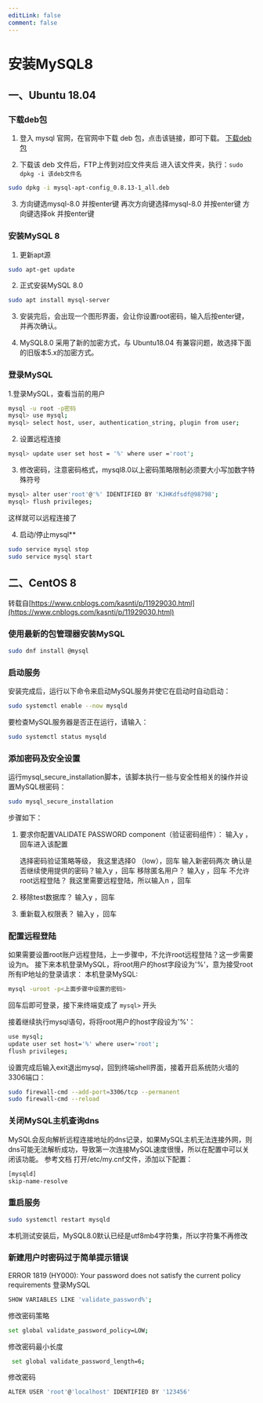 ```yaml
---
editLink: false
comment: false
---
```


# 安装MySQL8

## 一、Ubuntu 18.04

### 下载deb包

1. 登入 mysql 官网，在官网中下载 deb 包，点击该链接，即可下载。
[下载deb包](https://dev.mysql.com/downloads/repo/apt/)

2. 下载该 deb 文件后，FTP上传到对应文件夹后 进入该文件夹，执行：`sudo dpkg -i 该deb文件名`

```bash
sudo dpkg -i mysql-apt-config_0.8.13-1_all.deb
```

3. 方向键选mysql-8.0 并按enter键
再次方向键选择mysql-8.0 并按enter键
方向键选择ok 并按enter键

### 安装MySQL 8

1. 更新apt源

```bash
sudo apt-get update
```

2. 正式安装MySQL 8.0

```bash
sudo apt install mysql-server
```

3. 安装完后，会出现一个图形界面，会让你设置root密码，输入后按enter键，并再次确认。

4. MySQL8.0 采用了新的加密方式，与 Ubuntu18.04 有兼容问题，故选择下面的旧版本5.x的加密方式。

### 登录MySQL

1.登录MySQL，查看当前的用户

```bash
mysql -u root -p密码
mysql> use mysql;
mysql> select host, user, authentication_string, plugin from user;
```

2. 设置远程连接

```bash
mysql> update user set host = '%' where user ='root';
```
3. 修改密码，注意密码格式，mysql8.0以上密码策略限制必须要大小写加数字特殊符号
```bash
mysql> alter user'root'@'%' IDENTIFIED BY 'KJHKdfsdf@98798';
mysql> flush privileges;
```
这样就可以远程连接了

4. 启动/停止mysql**
```bash
sudo service mysql stop
sudo service mysql start
```

## 二、CentOS 8
转载自[https://www.cnblogs.com/kasnti/p/11929030.html](https://www.cnblogs.com/kasnti/p/11929030.html)

### 使用最新的包管理器安装MySQL
```bash
sudo dnf install @mysql
```
### 启动服务
安装完成后，运行以下命令来启动MySQL服务并使它在启动时自动启动：
```bash
sudo systemctl enable --now mysqld
```
要检查MySQL服务器是否正在运行，请输入：
```bash
sudo systemctl status mysqld
```
### 添加密码及安全设置
运行mysql_secure_installation脚本，该脚本执行一些与安全性相关的操作并设置MySQL根密码：
```bash
sudo mysql_secure_installation
```
步骤如下：

1. 要求你配置VALIDATE PASSWORD component（验证密码组件）： 输入y ，回车进入该配置

	选择密码验证策略等级， 我这里选择0 （low），回车
	输入新密码两次
	确认是否继续使用提供的密码？输入y ，回车
	移除匿名用户？ 输入y ，回车
	不允许root远程登陆？ 我这里需要远程登陆，所以输入n ，回车

2. 移除test数据库？ 输入y ，回车

3. 重新载入权限表？ 输入y ，回车

### 配置远程登陆
如果需要设置root账户远程登陆，上一步骤中，不允许root远程登陆？这一步需要设为n。
接下来本机登录MySQL，将root用户的host字段设为'%'，意为接受root所有IP地址的登录请求：
本机登录MySQL:
```bash
mysql -uroot -p<上面步骤中设置的密码>
```
回车后即可登录，接下来终端变成了 ```mysql>``` 开头

接着继续执行mysql语句，将将root用户的host字段设为'%'：
```bash
use mysql;
update user set host='%' where user='root';
flush privileges;
```
设置完成后输入exit退出mysql，回到终端shell界面，接着开启系统防火墙的3306端口：
```bash
sudo firewall-cmd --add-port=3306/tcp --permanent
sudo firewall-cmd --reload
```
### 关闭MySQL主机查询dns
MySQL会反向解析远程连接地址的dns记录，如果MySQL主机无法连接外网，则dns可能无法解析成功，导致第一次连接MySQL速度很慢，所以在配置中可以关闭该功能。
参考文档
打开/etc/my.cnf文件，添加以下配置：
```bash
[mysqld]
skip-name-resolve
```
### 重启服务
```bash
sudo systemctl restart mysqld
```
本机测试安装后，MySQL8.0默认已经是utf8mb4字符集，所以字符集不再修改

### 新建用户时密码过于简单提示错误
ERROR 1819 (HY000): Your password does not satisfy the current policy requirements
登录MySQL
```bash
SHOW VARIABLES LIKE 'validate_password%';
```
修改密码策略
```bash
set global validate_password_policy=LOW;
```
修改密码最小长度
```bash
 set global validate_password_length=6;
 ```
 修改密码
 ```bash
 ALTER USER 'root'@'localhost' IDENTIFIED BY '123456'
 ```